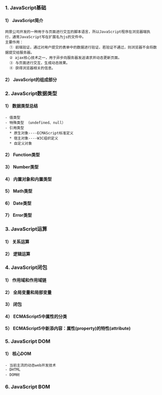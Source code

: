 ### 1. JavaScript基础
#### 1） JavaScript简介
    网景公司开发的一种用于与页面进行交互的脚本语言，所以JavaScript程序在浏览器端执 行，通常JavaScript写在扩展名为js的文件中。
    主要作用：
      ① 前端验证，通过对用户提交的表单中的数据进行验证，若验证不通过，则浏览器不会将数据提交给服务器。
      ② ajax核心技术之一，用于异步向服务器发送请求并动态更新页面。
      ③ 与页面进行交互，生成动态效果。
      ④ 获得浏览器相关的信息。
#### 2） JavaScript的组成部分
### 2. JavaScript数据类型
#### 1）  数据类型总结
    - 值类型
    - 特殊类型 （undefined、null）
    - 引用类型
      * 原生对象----ECMAScript标准定义
      * 宿主对象----W3C组织定义
      * 自定义对象
#### 2） Function类型
#### 3） Number类型
#### 4） 内置对象和内置类型
#### 5） Math类型
#### 6） Date类型
#### 7） Error类型
### 3. JavaScript运算
#### 1） 关系运算
#### 2） 逻辑运算
### 4. JavaScript闭包
#### 1） 作用域和作用域链
#### 2） 全局变量和局部变量
#### 3）  闭包
#### 4） ECMAScript5中属性的分类
#### 5） ECMAScript5中新添内容：属性(property)的特性(attribute)
### 5. JavaScript DOM
#### 1） 核心DOM
    - 当前主流的动态web开发技术
    - DHTML
    - DOM树
### 6. JavaScript BOM
